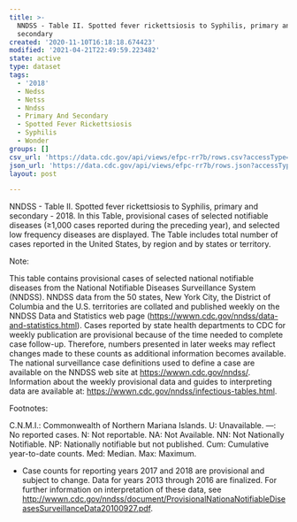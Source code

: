 ```yaml
---
title: >-
  NNDSS - Table II. Spotted fever rickettsiosis to Syphilis, primary and
  secondary
created: '2020-11-10T16:18:18.674423'
modified: '2021-04-21T22:49:59.223482'
state: active
type: dataset
tags:
  - '2018'
  - Nedss
  - Netss
  - Nndss
  - Primary And Secondary
  - Spotted Fever Rickettsiosis
  - Syphilis
  - Wonder
groups: []
csv_url: 'https://data.cdc.gov/api/views/efpc-rr7b/rows.csv?accessType=DOWNLOAD'
json_url: 'https://data.cdc.gov/api/views/efpc-rr7b/rows.json?accessType=DOWNLOAD'
layout: post

---
```

NNDSS - Table II. Spotted fever rickettsiosis to Syphilis, primary and secondary - 2018. In this Table, provisional cases of selected notifiable diseases (≥1,000 cases reported during the preceding year), and selected low frequency diseases are displayed. The Table includes total number of cases reported in the United States, by region and by states or territory.

Note:

This table contains provisional cases of selected national notifiable diseases from the National Notifiable Diseases Surveillance System (NNDSS). NNDSS data from the 50 states, New York City, the District of Columbia and the U.S. territories are collated and published weekly on the NNDSS Data and Statistics web page (https://wwwn.cdc.gov/nndss/data-and-statistics.html). Cases reported by state health departments to CDC for weekly publication are provisional because of the time needed to complete case follow-up.  Therefore, numbers presented in later weeks may reflect changes made to these counts as additional information becomes available. The national surveillance case definitions used to define a case are available on the NNDSS web site at https://wwwn.cdc.gov/nndss/. Information about the weekly provisional data and guides to interpreting data are available at: https://wwwn.cdc.gov/nndss/infectious-tables.html.
 
Footnotes:

C.N.M.I.: Commonwealth of Northern Mariana Islands. 
U: Unavailable. —: No reported cases. N: Not reportable. NA:  Not Available.  NN: Not Nationally Notifiable. NP: Nationally notifiable but not published. Cum: Cumulative year-to-date counts. Med: Median. Max: Maximum.
 
* Case counts for reporting years 2017 and 2018 are provisional and subject to change. Data for years 2013 through 2016 are finalized. For further information on interpretation of these data, see http://wwwn.cdc.gov/nndss/document/ProvisionalNationaNotifiableDiseasesSurveillanceData20100927.pdf.
